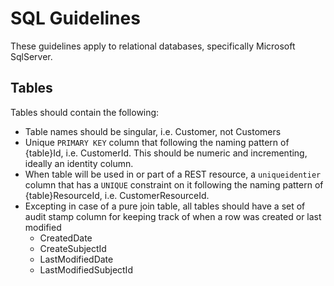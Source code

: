 # SQL Guidelines

These guidelines apply to relational databases, specifically Microsoft SqlServer.

## Tables

Tables should contain the following:

* Table names should be singular, i.e. Customer, not Customers
* Unique `PRIMARY KEY` column that following the naming pattern of {table}Id, i.e. CustomerId.  This should be numeric and incrementing, ideally an identity column.
* When table will be used in or part of a REST resource, a `uniqueidentier` column that has a `UNIQUE` constraint on it following the naming pattern of {table}ResourceId, i.e. CustomerResourceId.
* Excepting in case of a pure join table, all tables should have a set of audit stamp column for keeping track of when a row was created or last modified
    * CreatedDate
    * CreateSubjectId
    * LastModifiedDate
    * LastModifiedSubjectId
